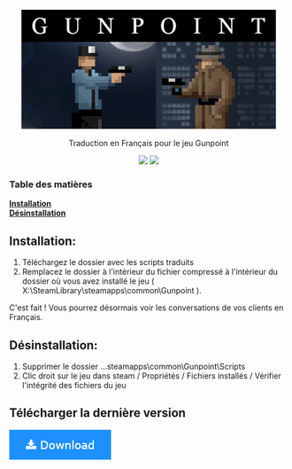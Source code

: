 <p align="center"><img src=".readme.assets/header.jpg"></p>

<p align="center">Traduction en Français pour le jeu Gunpoint</p>
<p align="center">
<a href="https://github.com/leghort/gunpoint-patch-fr/releases"><img src="https://img.shields.io/github/v/release/leghort/Traduction-Dont-starve-together"></a>
<a href="https://github.com/leghort/gunpoint-patch-fr/commits/master"><img src="https://img.shields.io/badge/traduction-69%25-green"></a>
</p>

### Table des matières
**[Installation](#installation)**</br>
**[Désinstallation](#d%C3%A9sinstallation)**</br>


## Installation:
1) Téléchargez le dossier avec les scripts traduits
2) Remplacez le dossier à l'intérieur du fichier compressé à l'intérieur du dossier où vous avez installé le jeu ( X:\SteamLibrary\steamapps\common\Gunpoint ).


C'est fait ! Vous pourrez désormais voir les conversations de vos clients en Français.

## Désinstallation:
1) Supprimer le dossier ...steamapps\common\Gunpoint\Scripts
2) Clic droit sur le jeu dans steam / Propriétés / Fichiers installés / Vérifier l'intégrité des fichiers du jeu

## Télécharger la dernière version
[![Download-Button.png](.readme.assets/Download-Button.png)](../../archive/master.zip)
